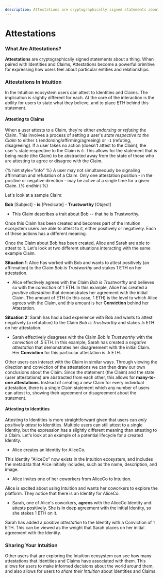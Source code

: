 ```yaml
---
description: Attestations are cryptographically signed statements about things.
---
```


# Attestations

### What Are Attestations?

**Attestations** are cryptographically signed statements about a thing. When paired with Identities and Claims, Attestations become a powerful primitive for expressing how users feel about particular entities and relationships.

### Attestations In Intuition

In the Intuition ecosystem users can attest to Identities and Claims. The implication is slightly different for each. At the core of the interaction is the ability for users to state what they believe, and to place ETH behind this statement.

#### Attesting to Claims

When a user attests to a Claim, they're either _endorsing_ or _refuting_ the Claim. This involves a process of setting a user's _state respective to the Claim_ to either `1` (endorsing/affirming/agreeing) or `-1` (refuting, disagreeing). If a user takes no action (doesn't attest to the Claim), the user's state respective to the Claim is `0`. This allows for the statement that is being made (the Claim) to be abstracted away from the state of those who are attesting to agree or disagree with the Claim.&#x20;

{% hint style="info" %}
A user may not simultaneously be signaling affirmation and refutation of a Claim. Only one attestation position - in the positive or negative direction - may be active at a single time for a given Claim.
{% endhint %}

Let's look at a sample Claim:

**Bob** \[Subject] - **is** \[Predicate] - **Trustworthy** \[Object]

* This Claim describes a trait about Bob -- that he is Trustworthy.

Once this Claim has been created and becomes part of the Intuition ecosystem users are able to attest to it, either positively or negatively. Each of these actions has a different meaning.&#x20;

Once the Claim about Bob has been created, Alice and Sarah are able to attest to it. Let's look at two different situations interacting with the same example Claim.

**Situation 1**: Alice has worked with Bob and wants to attest positively (an affirmation) to the Claim _Bob is Trustworthy_ and stakes 1 ETH on her attestation.

* Alice effectively agrees with the Claim  _Bob is Trustworthy_ and believes so with the _conviction_ of 1 ETH. In this example, Alice has created a _positive attestation_ that demonstrates her agreement with the initial Claim. The amount of ETH (in this case, 1 ETH) is the level to which Alice agrees with the Claim, and this amount is her **Conviction** behind her Attestation.

**Situation 2:** Sarah has had a bad experience with Bob and wants to attest negatively (a refutation) to the Claim _Bob is Trustworthy_ and stakes .5 ETH on her attestation.

* Sarah effectively disagrees with the Claim _Bob is Trustworthy_ with the _conviction_ of .5 ETH. In this example, Sarah has created a _negative attestation_ that demonstrates her disagreement with the initial Claim. Her **Conviction** for this particular attestation is .5 ETH.

Other users can interact with the Claim in similar ways. Through viewing the direction and conviction of the attestations we can then draw our own conclusions about the Claim.  Since the statement (the Claim) and the state (user attestations) are abstracted from each other, this allows for **many-to-one attestations**. Instead of creating a new Claim for every individual attestation, there is a single Claim statement which any number of users can attest to, showing their agreement or disagreement about the statement.

#### Attesting to Identities

Attesting to Identities is more straightforward given that users can _only positively attest_ to Identities. Multiple users can still attest to a single Identity, but the expression has a slightly different meaning than attesting to a Claim. Let's look at an example of a potential lifecycle for a created Identity.

* Alice creates an Identity for AliceCo.

This Identity "AliceCo" now exists in the Intuition ecosystem, and includes the metadata that Alice initially includes, such as the name, description, and image.&#x20;

* Alice invites one of her coworkers from AliceCo to Intuition.

Alice is excited about using Intuition and wants her coworkers to explore the platform. They notice that there is an Identity for AliceCo.

* Sarah, one of Alice's coworkers, **agrees** with the AliceCo Identity and attests positively. She is in deep agreement with the initial Identity, so she stakes 1 ETH on it.

Sarah has added a _positive attestation_ to the Identity with a Conviction of 1 ETH. This can be viewed as the weight that Sarah places on her initial agreement with the Identity.

### Sharing Your Intuition

Other users that are exploring the Intuition ecosystem can see how many attestations that Identities and Claims have associated with them. This allows for users to make informed decisions about the world around them, and also allows for users to _share their Intuition_ about Identities and Claims.

